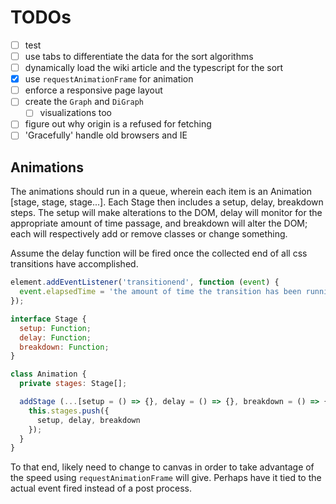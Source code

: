 # TODOs

- [ ] test
- [ ] use tabs to differentiate the data for the sort algorithms
- [ ] dynamically load the wiki article and the typescript for the sort
- [x] use `requestAnimationFrame` for animation
- [ ] enforce a responsive page layout
- [ ] create the `Graph` and `DiGraph`
  - [ ] visualizations too
- [ ] figure out why origin is a refused for fetching
- [ ] 'Gracefully' handle old browsers and IE

## Animations

The animations should run in a queue, wherein each item is an Animation [stage, stage, stage...]. Each Stage then includes a setup, delay, breakdown steps. The setup will make alterations to the DOM, delay will monitor for the appropriate amount of time passage, and breakdown will alter the DOM; each will respectively add or remove classes or change something.

Assume the delay function will be fired once the collected end of all css transitions have accomplished.

```js
element.addEventListener('transitionend', function (event) {
  event.elapsedTime = 'the amount of time the transition has been running'
});

interface Stage {
  setup: Function;
  delay: Function;
  breakdown: Function;
}

class Animation {
  private stages: Stage[];

  addStage (...[setup = () => {}, delay = () => {}, breakdown = () => {}]) {
    this.stages.push({
      setup, delay, breakdown
    });
  }
}

```

To that end, likely need to change to canvas in order to take advantage of the speed using `requestAnimationFrame` will give. Perhaps have it tied to the actual event fired instead of a post process.
